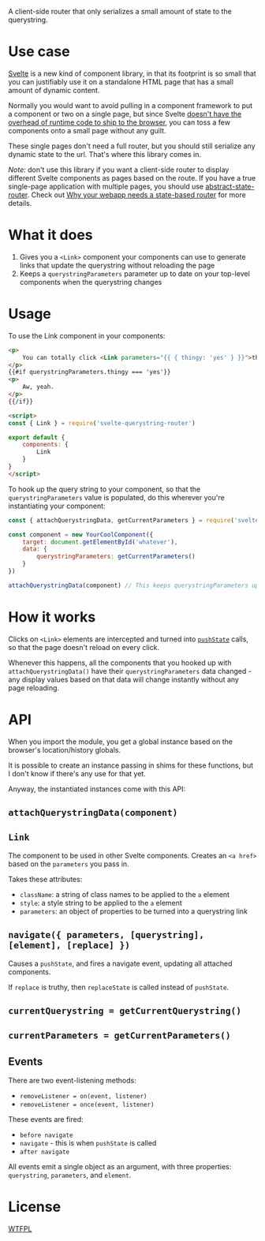 A client-side router that only serializes a small amount of state to the querystring.

# Use case

[Svelte](https://svelte.technology/) is a new kind of component library, in that its footprint is so small that you can justifiably use it on a standalone HTML page that has a small amount of dynamic content.

Normally you would want to avoid pulling in a component framework to put a component or two on a single page, but since Svelte [doesn't have the overhead of runtime code to ship to the browser](https://svelte.technology/blog/frameworks-without-the-framework), you can toss a few components onto a small page without any guilt.

These single pages don't need a full router, but you should still serialize any dynamic state to the url.  That's where this library comes in.

*Note:*  don't use this library if you want a client-side router to display different Svelte components as pages based on the route. If you have a true single-page application with multiple pages, you should use [abstract-state-router](https://github.com/TehShrike/abstract-state-router).  Check out [Why your webapp needs a state-based router](http://joshduff.com/#!/post/2015-06-why-you-need-a-state-router.md) for more details.

# What it does

1. Gives you a `<Link>` component your components can use to generate links that update the querystring without reloading the page
2. Keeps a `querystringParameters` parameter up to date on your top-level components when the querystring changes

# Usage

To use the Link component in your components:

```html
<p>
	You can totally click <Link parameters="{{ { thingy: 'yes' } }}">this</Link>
</p>
{{#if querystringParameters.thingy === 'yes'}}
<p>
	Aw, yeah.
</p>
{{/if}}

<script>
const { Link } = require('svelte-querystring-router')

export default {
	components: {
		Link
	}
}
</script>
```

To hook up the query string to your component, so that the `querystringParameters` value is populated, do this wherever you're instantiating your component:

```js
const { attachQuerystringData, getCurrentParameters } = require('svelte-querystring-router')

const component = new YourCoolComponent({
	target: document.getElementById('whatever'),
	data: {
		querystringParameters: getCurrentParameters()
	}
})

attachQuerystringData(component) // This keeps querystringParameters updated
```

# How it works

Clicks on `<Link>` elements are intercepted and turned into [`pushState`](https://developer.mozilla.org/en-US/docs/Web/API/History_API#The_pushState()_method) calls, so that the page doesn't reload on every click.

Whenever this happens, all the components that you hooked up with `attachQuerystringData()` have their `querystringParameters` data changed - any display values based on that data will change instantly without any page reloading.

# API

When you import the module, you get a global instance based on the browser's location/history globals.

It is possible to create an instance passing in shims for these functions, but I don't know if there's any use for that yet.

Anyway, the instantiated instances come with this API:

## `attachQuerystringData(component)`

## `Link`

The component to be used in other Svelte components.  Creates an `<a href>` based on the `parameters` you pass in.

Takes these attributes:

- `className`: a string of class names to be applied to the `a` element
- `style`: a style string to be applied to the `a` element
- `parameters`: an object of properties to be turned into a querystring link

## `navigate({ parameters, [querystring], [element], [replace] })`

Causes a `pushState`, and fires a navigate event, updating all attached components.

If `replace` is truthy, then `replaceState` is called instead of `pushState`.

## `currentQuerystring = getCurrentQuerystring()`

## `currentParameters = getCurrentParameters()`

## Events

There are two event-listening methods:

- `removeListener = on(event, listener)`
- `removeListener = once(event, listener)`

These events are fired:

- `before navigate`
- `navigate` - this is when `pushState` is called
- `after navigate`

All events emit a single object as an argument, with three properties: `querystring`, `parameters`, and `element`.

# License

[WTFPL](http://wtfpl2.com)
